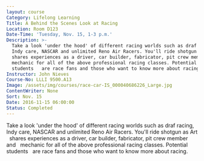 ```yaml
---
layout: course
Category: Lifelong Learning
Title: A Behind the Scenes Look at Racing
Location: Room D123
Date-Time: 'Tuesday, Nov. 15, 1-3 p.m.'
Description: >-
  Take a look 'under the hood' of different racing worlds such as draf racing,  
  Indy care, NASCAR and unlimited Reno Air Racers. You'll ride shotgun as Art  
  shares experiences as a driver, car builder, fabricator, pit crew member and  
  mechanic for all of the above professional racing classes. Potential
  students   are race fans and those who want to know more about racing.
Instructor: John Nieves
Course-No: LLLI 9500.A13
Image: /assets/img/courses/race-car-IS_000040686226_Large.jpg
ContentWriter: None
Sort: Nov. 15
Date: 2016-11-15 06:00:00
Status: Completed
---
```



Take a look 'under the hood' of different racing worlds such as draf racing, &nbsp; Indy care, NASCAR and unlimited Reno Air Racers. You'll ride shotgun as Art &nbsp; shares experiences as a driver, car builder, fabricator, pit crew member and &nbsp; mechanic for all of the above professional racing classes. Potential students &nbsp; are race fans and those who want to know more about racing.
